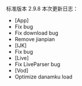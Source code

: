 标准版本 2.9.8
本次更新日志：

* [App]
* Fix bug
* Fix download bug
* Remove jianpian
* [IJK]
* Fix bug
* [Live]
* Fix LiveParser bug
* [Vod]
* Optimize danamku load